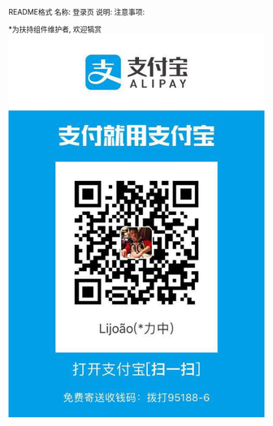 README格式
名称: 登录页
说明: 
注意事项:

*为扶持组件维护者, 欢迎犒赏
![images](https://github.com/murongqimiao/sundries/blob/master/payeeAli.jpg)